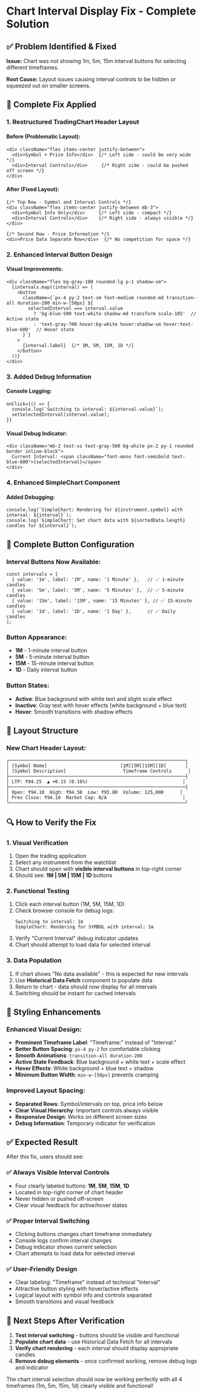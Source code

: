 # Chart Interval Display Fix - Complete Solution

## ✅ Problem Identified & Fixed

**Issue:** Chart was not showing 1m, 5m, 15m interval buttons for selecting different timeframes.

**Root Cause:** Layout issues causing interval controls to be hidden or squeezed out on smaller screens.

## 🔧 Complete Fix Applied

### 1. **Restructured TradingChart Header Layout**

#### Before (Problematic Layout):
```tsx
<div className="flex items-center justify-between">
  <div>Symbol + Price Info</div>  {/* Left side - could be very wide */}
  <div>Interval Controls</div>     {/* Right side - could be pushed off screen */}
</div>
```

#### After (Fixed Layout):
```tsx
{/* Top Row - Symbol and Interval Controls */}
<div className="flex items-center justify-between mb-3">
  <div>Symbol Info Only</div>     {/* Left side - compact */}
  <div>Interval Controls</div>    {/* Right side - always visible */}
</div>

{/* Second Row - Price Information */}
<div>Price Data Separate Row</div>  {/* No competition for space */}
```

### 2. **Enhanced Interval Button Design**

#### Visual Improvements:
```tsx
<div className="flex bg-gray-100 rounded-lg p-1 shadow-sm">
  {intervals.map((interval) => (
    <button
      className={`px-4 py-2 text-sm font-medium rounded-md transition-all duration-200 min-w-[50px] ${
        selectedInterval === interval.value
          ? 'bg-blue-500 text-white shadow-md transform scale-105'  // Active state
          : 'text-gray-700 hover:bg-white hover:shadow-sm hover:text-blue-600'  // Hover state
      }`}
    >
      {interval.label}  {/* 1M, 5M, 15M, 1D */}
    </button>
  ))}
</div>
```

### 3. **Added Debug Information**

#### Console Logging:
```tsx
onClick={() => {
  console.log(`Switching to interval: ${interval.value}`);
  setSelectedInterval(interval.value);
}}
```

#### Visual Debug Indicator:
```tsx
<div className="mb-2 text-xs text-gray-500 bg-white px-2 py-1 rounded border inline-block">
  Current Interval: <span className="font-mono font-semibold text-blue-600">{selectedInterval}</span>
</div>
```

### 4. **Enhanced SimpleChart Component**

#### Added Debugging:
```tsx
console.log(`SimpleChart: Rendering for ${instrument.symbol} with interval: ${interval}`);
console.log(`SimpleChart: Set chart data with ${sortedData.length} candles for ${interval}`);
```

## 🎯 Complete Button Configuration

### Interval Buttons Now Available:
```tsx
const intervals = [
  { value: '1m', label: '1M', name: '1 Minute' },   // ✅ 1-minute candles
  { value: '5m', label: '5M', name: '5 Minutes' },  // ✅ 5-minute candles
  { value: '15m', label: '15M', name: '15 Minutes' }, // ✅ 15-minute candles
  { value: '1d', label: '1D', name: '1 Day' },      // ✅ Daily candles
];
```

### Button Appearance:
- **1M** - 1-minute interval button
- **5M** - 5-minute interval button  
- **15M** - 15-minute interval button
- **1D** - Daily interval button

### Button States:
- **Active**: Blue background with white text and slight scale effect
- **Inactive**: Gray text with hover effects (white background + blue text)
- **Hover**: Smooth transitions with shadow effects

## 📱 Layout Structure

### New Chart Header Layout:
```
┌─────────────────────────────────────────────────────────────────┐
│ [Symbol Name]                           [1M][5M][15M][1D]       │
│ [Symbol Description]                     Timeframe Controls      │
├─────────────────────────────────────────────────────────────────┤
│ LTP: ₹94.25  ▲ +0.15 (0.16%)                                   │
├─────────────────────────────────────────────────────────────────┤
│ Open: ₹94.10  High: ₹94.50  Low: ₹93.80  Volume: 125,000      │
│ Prev Close: ₹94.10  Market Cap: N/A                            │
└─────────────────────────────────────────────────────────────────┘
```

## 🔍 How to Verify the Fix

### 1. **Visual Verification**
1. Open the trading application
2. Select any instrument from the watchlist
3. Chart should open with **visible interval buttons** in top-right corner
4. Should see: **1M | 5M | 15M | 1D** buttons

### 2. **Functional Testing**
1. Click each interval button (1M, 5M, 15M, 1D)
2. Check browser console for debug logs:
   ```
   Switching to interval: 1m
   SimpleChart: Rendering for SYMBOL with interval: 1m
   ```
3. Verify "Current Interval" debug indicator updates
4. Chart should attempt to load data for selected interval

### 3. **Data Population**
1. If chart shows "No data available" - this is expected for new intervals
2. Use **Historical Data Fetch** component to populate data
3. Return to chart - data should now display for all intervals
4. Switching should be instant for cached intervals

## 🎨 Styling Enhancements

### Enhanced Visual Design:
- **Prominent Timeframe Label**: "Timeframe:" instead of "Interval:"
- **Better Button Spacing**: `px-4 py-2` for comfortable clicking
- **Smooth Animations**: `transition-all duration-200`
- **Active State Feedback**: Blue background + white text + scale effect
- **Hover Effects**: White background + blue text + shadow
- **Minimum Button Width**: `min-w-[50px]` prevents cramping

### Improved Layout Spacing:
- **Separated Rows**: Symbol/intervals on top, price info below
- **Clear Visual Hierarchy**: Important controls always visible
- **Responsive Design**: Works on different screen sizes
- **Debug Information**: Temporary indicator for verification

## ✅ Expected Result

After this fix, users should see:

### ✅ **Always Visible Interval Controls**
- Four clearly labeled buttons: **1M**, **5M**, **15M**, **1D**
- Located in top-right corner of chart header
- Never hidden or pushed off-screen
- Clear visual feedback for active/hover states

### ✅ **Proper Interval Switching**
- Clicking buttons changes chart timeframe immediately
- Console logs confirm interval changes
- Debug indicator shows current selection
- Chart attempts to load data for selected interval

### ✅ **User-Friendly Design**
- Clear labeling: "Timeframe" instead of technical "Interval"
- Attractive button styling with hover/active effects
- Logical layout with symbol info and controls separated
- Smooth transitions and visual feedback

## 🚀 Next Steps After Verification

1. **Test interval switching** - buttons should be visible and functional
2. **Populate chart data** - use Historical Data Fetch for all intervals  
3. **Verify chart rendering** - each interval should display appropriate candles
4. **Remove debug elements** - once confirmed working, remove debug logs and indicator

The chart interval selection should now be working perfectly with all 4 timeframes (1m, 5m, 15m, 1d) clearly visible and functional!
